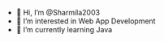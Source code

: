 - 👋 Hi, I’m @Sharmila2003
- 👀 I’m interested in Web App Development
- 🌱 I’m currently learning Java

<!---
Sharmila2003/Sharmila2003 is a ✨ special ✨ repository because its `README.md` (this file) appears on your GitHub profile.
You can click the Preview link to take a look at your changes.
--->
